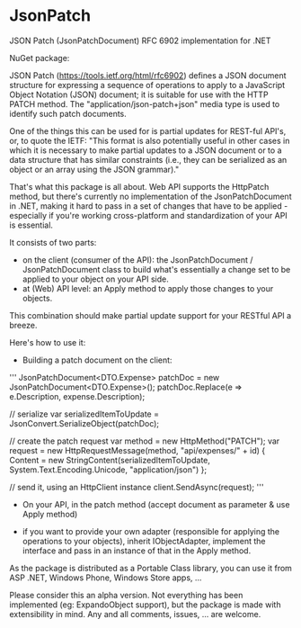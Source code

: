 JsonPatch
=========

JSON Patch (JsonPatchDocument) RFC 6902 implementation for .NET

NuGet package: 

JSON Patch (https://tools.ietf.org/html/rfc6902) defines a JSON document structure for expressing a sequence of operations to apply to a JavaScript Object Notation (JSON) document; it is suitable for use with the HTTP PATCH method. The "application/json-patch+json" media type is used to identify such patch documents.

One of the things this can be used for is partial updates for REST-ful API's, or, to quote the IETF: "This format is also potentially useful in other cases in which it is necessary to make partial updates to a JSON document or to a data structure that has similar constraints (i.e., they can be serialized as an object or an array using the JSON grammar)."

That's what this package is all about. Web API supports the HttpPatch method, but there's currently no implementation of the JsonPatchDocument in .NET, making it hard to pass in a set of changes that have to be applied - especially if you're working cross-platform and standardization of your API is essential.  

It consists of two parts:
- on the client (consumer of the API): the JsonPatchDocument / JsonPatchDocument<T> class to build what's essentially a change set to be applied to your object on your API side.
- at (Web) API level: an Apply method to apply those changes to your objects.

This combination should make partial update support for your RESTful API a breeze.

Here's how to use it:
- Building a patch document on the client:

'''
JsonPatchDocument<DTO.Expense> patchDoc = new JsonPatchDocument<DTO.Expense>();
patchDoc.Replace(e => e.Description, expense.Description);

// serialize
var serializedItemToUpdate = JsonConvert.SerializeObject(patchDoc);

// create the patch request
var method = new HttpMethod("PATCH");
var request = new HttpRequestMessage(method, "api/expenses/" + id)
{
    Content = new StringContent(serializedItemToUpdate,
    System.Text.Encoding.Unicode, "application/json")
};

// send it, using an HttpClient instance
client.SendAsync(request);
'''


- On your API, in the patch method (accept document as parameter & use Apply method)



- if you want to provide your own adapter (responsible for applying the operations to your objects), inherit IObjectAdapter, implement the interface and pass in an instance of that in the Apply method.

As the package is distributed as a Portable Class library, you can use it from ASP .NET, Windows Phone, Windows Store apps, ...

Please consider this an alpha version.  Not everything has been implemented (eg: ExpandoObject support), but the package is made with extensibility in mind.  Any and all comments, issues, ... are welcome.
